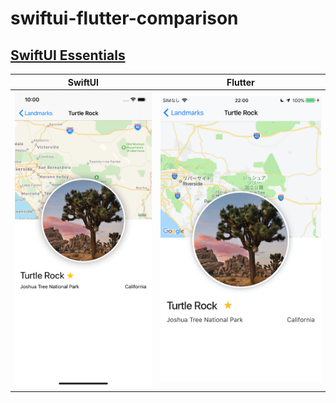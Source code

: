 # swiftui-flutter-comparison

## [SwiftUI Essentials](https://developer.apple.com/tutorials/swiftui/creating-and-combining-views)

SwiftUI | Flutter
--- | ---
![](screenshots/SwiftUI.png) | ![](screenshots/Flutter.jpeg)
